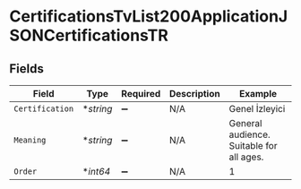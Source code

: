 # CertificationsTvList200ApplicationJSONCertificationsTR


## Fields

| Field                                    | Type                                     | Required                                 | Description                              | Example                                  |
| ---------------------------------------- | ---------------------------------------- | ---------------------------------------- | ---------------------------------------- | ---------------------------------------- |
| `Certification`                          | **string*                                | :heavy_minus_sign:                       | N/A                                      | Genel İzleyici                           |
| `Meaning`                                | **string*                                | :heavy_minus_sign:                       | N/A                                      | General audience. Suitable for all ages. |
| `Order`                                  | **int64*                                 | :heavy_minus_sign:                       | N/A                                      | 1                                        |